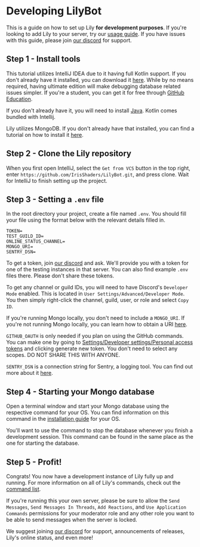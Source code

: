 # Developing LilyBot

This is a guide on how to set up Lily **for development purposes**.
If you're looking to add Lily to your server,
try our [usage guide](https://github.com/IrisShaders/LilyBot/blob/main/docs/usage-guide.md).
If you have issues with this guide, please join [our discord](https://discord.gg/hy2329fcTZ) for support.

## Step 1 - Install tools
This tutorial utilizes IntelliJ IDEA due to it having full Kotlin support.
If you don't already have it installed, you can download it [here](https://www.jetbrains.com/idea/download/).
While by no means required, having ultimate edition will make debugging database related issues simpler.
If you're a student, you can get it for free through [GitHub Education](https://education.github.com/).

If you don't already have it, you will need to install [Java](https://adoptium.net/).
Kotlin comes bundled with Intellij.

Lily utilizes MongoDB. If you don't already have that installed,
you can find a tutorial on how to install it [here](https://docs.mongodb.com/manual/administration/install-community/).

## Step 2 - Clone the Lily repository
When you first open IntelliJ, select the `Get from VCS` button in the top right,
enter `https://github.com/IrisShaders/LilyBot.git`, and press clone.
Wait for IntelliJ to finish setting up the project.

## Step 3 - Setting a `.env` file
In the root directory your project, create a file named `.env`.
You should fill your file using the format below with the relevant details filled in.

```
TOKEN=
TEST_GUILD_ID=
ONLINE_STATUS_CHANNEL=
MONGO_URI=
SENTRY_DSN=
```

To get a token, join [our discord](https://discord.gg/hy2329fcTZ) and ask.
We'll provide you with a token for one of the testing instances in that server.
You can also find example `.env` files there. Please don't share these tokens.

To get any channel or guild IDs, you will need to have Discord's `Developer Mode` enabled.
This is located in `User Settings/Advanced/Developer Mode`.
You then simply right-click the channel, guild, user, or role and select `Copy ID`.

If you're running Mongo locally, you don't need to include a `MONGO_URI`.
If you're not running Mongo locally, you can learn how to obtain a URI
[here](https://docs.mongodb.com/guides/server/drivers/#obtain-your-mongodb-connection-string).

`GITHUB_OAUTH` is only needed if you plan on using the GitHub commands.
You can make one by going to [Settings/Developer settings/Personal access tokens](https://github.com/settings/tokens)
and clicking generate new token. You don't need to select any scopes. DO NOT SHARE THIS WITH ANYONE.

`SENTRY_DSN` is a connection string for Sentry, a logging tool.
You can find out more about it [here]( https://sentry.io/welcome/).

## Step 4 - Starting your Mongo database
Open a terminal window and start your Mongo database using the respective command for your OS.
You can find information on this command in the
[installation guide](https://docs.mongodb.com/manual/administration/install-community/) for your OS.

You'll want to use the command to stop the database whenever you finish a development session.
This command can be found in the same place as the one for starting the database.

## Step 5 - Profit!
Congrats! You now have a development instance of Lily fully up and running.
For more information on all of Lily's commands,
check out the [command list](https://github.com/IrisShaders/LilyBot/blob/main/docs/commands.md).

If you're running this your own server, please be sure to allow the `Send Messages`, `Send Messages In Threads`,
`Add Reactions`, and `Use Application Commands` permissions for your moderator role and any other role you want to be
able to send messages when the server is locked.

We suggest joining [our discord](https://discord.gg/hy2329fcTZ)
for support, announcements of releases, Lily's online status, and even more!
